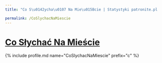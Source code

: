 ```yaml
---
title: "Co S\u0142ycha\u0107 Na Mie\u015Bcie | Statystyki patronite.pl | Patromierz"

permalink: /CoSlychacNaMiescie
---
```


# [Co Słychać Na Mieście](https://patronite.pl/CoSlychacNaMiescie)

{% include profile.md name="CoSlychacNaMiescie" prefix="c" %}
